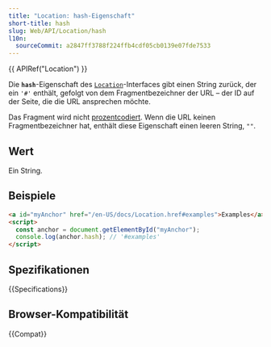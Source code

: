 ```yaml
---
title: "Location: hash-Eigenschaft"
short-title: hash
slug: Web/API/Location/hash
l10n:
  sourceCommit: a2847ff3788f224ffb4cdf05cb0139e07fde7533
---
```


{{ APIRef("Location") }}

Die **`hash`**-Eigenschaft des [`Location`](/de/docs/Web/API/Location)-Interfaces gibt einen String zurück, der ein `'#'` enthält, gefolgt von dem Fragmentbezeichner der URL – der ID auf der Seite, die die URL ansprechen möchte.

Das Fragment wird nicht [prozentcodiert](/de/docs/Glossary/Percent-encoding). Wenn die URL keinen Fragmentbezeichner hat, enthält diese Eigenschaft einen leeren String, `""`.

## Wert

Ein String.

## Beispiele

```html
<a id="myAnchor" href="/en-US/docs/Location.href#examples">Examples</a>
<script>
  const anchor = document.getElementById("myAnchor");
  console.log(anchor.hash); // '#examples'
</script>
```

## Spezifikationen

{{Specifications}}

## Browser-Kompatibilität

{{Compat}}
